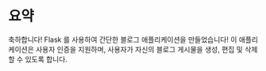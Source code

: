 # 요약

축하합니다! Flask 를 사용하여 간단한 블로그 애플리케이션을 만들었습니다! 이 애플리케이션은 사용자 인증을 지원하며, 사용자가 자신의 블로그 게시물을 생성, 편집 및 삭제할 수 있도록 합니다.
